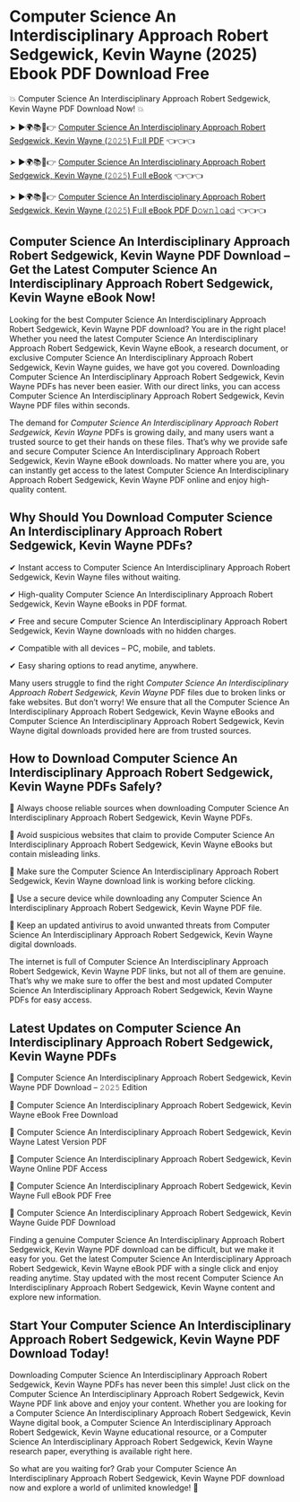 # Computer Science An Interdisciplinary Approach Robert Sedgewick, Kevin Wayne (2025) Ebook PDF Download Free

💥 Computer Science An Interdisciplinary Approach Robert Sedgewick, Kevin Wayne PDF Download Now! 💥

➤ ►🌍📚📱👉 [Computer Science An Interdisciplinary Approach Robert Sedgewick, Kevin Wayne (𝟸𝟶𝟸𝟻) F𝚞ll PDF](https://getpdf.xyz/computer-science-an-interdisciplinary-approach-robert-sedgewick-kevin-wayne) 👈👈👈


➤ ►🌍📚📱👉 [Computer Science An Interdisciplinary Approach Robert Sedgewick, Kevin Wayne (𝟸𝟶𝟸𝟻) F𝚞ll eBook](https://getpdf.xyz/computer-science-an-interdisciplinary-approach-robert-sedgewick-kevin-wayne) 👈👈👈


➤ ►🌍📚📱👉 [Computer Science An Interdisciplinary Approach Robert Sedgewick, Kevin Wayne (𝟸𝟶𝟸𝟻) F𝚞ll eBook PDF D𝚘𝚠𝚗𝚕𝚘a𝚍](https://getpdf.xyz/computer-science-an-interdisciplinary-approach-robert-sedgewick-kevin-wayne) 👈👈👈


## Computer Science An Interdisciplinary Approach Robert Sedgewick, Kevin Wayne PDF Download – Get the Latest Computer Science An Interdisciplinary Approach Robert Sedgewick, Kevin Wayne eBook Now!

Looking for the best Computer Science An Interdisciplinary Approach Robert Sedgewick, Kevin Wayne PDF download? You are in the right place! Whether you need the latest Computer Science An Interdisciplinary Approach Robert Sedgewick, Kevin Wayne eBook, a research document, or exclusive Computer Science An Interdisciplinary Approach Robert Sedgewick, Kevin Wayne guides, we have got you covered. Downloading Computer Science An Interdisciplinary Approach Robert Sedgewick, Kevin Wayne PDFs has never been easier. With our direct links, you can access Computer Science An Interdisciplinary Approach Robert Sedgewick, Kevin Wayne PDF files within seconds.

The demand for *Computer Science An Interdisciplinary Approach Robert Sedgewick, Kevin Wayne* PDFs is growing daily, and many users want a trusted source to get their hands on these files. That’s why we provide safe and secure Computer Science An Interdisciplinary Approach Robert Sedgewick, Kevin Wayne eBook downloads. No matter where you are, you can instantly get access to the latest Computer Science An Interdisciplinary Approach Robert Sedgewick, Kevin Wayne PDF online and enjoy high-quality content.

## Why Should You Download Computer Science An Interdisciplinary Approach Robert Sedgewick, Kevin Wayne PDFs?

✔ Instant access to Computer Science An Interdisciplinary Approach Robert Sedgewick, Kevin Wayne files without waiting.

✔ High-quality Computer Science An Interdisciplinary Approach Robert Sedgewick, Kevin Wayne eBooks in PDF format.

✔ Free and secure Computer Science An Interdisciplinary Approach Robert Sedgewick, Kevin Wayne downloads with no hidden charges.

✔ Compatible with all devices – PC, mobile, and tablets.

✔ Easy sharing options to read anytime, anywhere.

Many users struggle to find the right *Computer Science An Interdisciplinary Approach Robert Sedgewick, Kevin Wayne* PDF files due to broken links or fake websites. But don’t worry! We ensure that all the Computer Science An Interdisciplinary Approach Robert Sedgewick, Kevin Wayne eBooks and Computer Science An Interdisciplinary Approach Robert Sedgewick, Kevin Wayne digital downloads provided here are from trusted sources.

## How to Download Computer Science An Interdisciplinary Approach Robert Sedgewick, Kevin Wayne PDFs Safely?

📌 Always choose reliable sources when downloading Computer Science An Interdisciplinary Approach Robert Sedgewick, Kevin Wayne PDFs.

📌 Avoid suspicious websites that claim to provide Computer Science An Interdisciplinary Approach Robert Sedgewick, Kevin Wayne eBooks but contain misleading links.

📌 Make sure the Computer Science An Interdisciplinary Approach Robert Sedgewick, Kevin Wayne download link is working before clicking.

📌 Use a secure device while downloading any Computer Science An Interdisciplinary Approach Robert Sedgewick, Kevin Wayne PDF file.

📌 Keep an updated antivirus to avoid unwanted threats from Computer Science An Interdisciplinary Approach Robert Sedgewick, Kevin Wayne digital downloads.

The internet is full of Computer Science An Interdisciplinary Approach Robert Sedgewick, Kevin Wayne PDF links, but not all of them are genuine. That’s why we make sure to offer the best and most updated Computer Science An Interdisciplinary Approach Robert Sedgewick, Kevin Wayne PDFs for easy access.

## Latest Updates on Computer Science An Interdisciplinary Approach Robert Sedgewick, Kevin Wayne PDFs

🔹 Computer Science An Interdisciplinary Approach Robert Sedgewick, Kevin Wayne PDF Download – 𝟸𝟶𝟸𝟻 Edition

🔹 Computer Science An Interdisciplinary Approach Robert Sedgewick, Kevin Wayne eBook Free Download

🔹 Computer Science An Interdisciplinary Approach Robert Sedgewick, Kevin Wayne Latest Version PDF

🔹 Computer Science An Interdisciplinary Approach Robert Sedgewick, Kevin Wayne Online PDF Access

🔹 Computer Science An Interdisciplinary Approach Robert Sedgewick, Kevin Wayne Full eBook PDF Free

🔹 Computer Science An Interdisciplinary Approach Robert Sedgewick, Kevin Wayne Guide PDF Download

Finding a genuine Computer Science An Interdisciplinary Approach Robert Sedgewick, Kevin Wayne PDF download can be difficult, but we make it easy for you. Get the latest Computer Science An Interdisciplinary Approach Robert Sedgewick, Kevin Wayne eBook PDF with a single click and enjoy reading anytime. Stay updated with the most recent Computer Science An Interdisciplinary Approach Robert Sedgewick, Kevin Wayne content and explore new information.

## Start Your Computer Science An Interdisciplinary Approach Robert Sedgewick, Kevin Wayne PDF Download Today!

Downloading Computer Science An Interdisciplinary Approach Robert Sedgewick, Kevin Wayne PDFs has never been this simple! Just click on the Computer Science An Interdisciplinary Approach Robert Sedgewick, Kevin Wayne PDF link above and enjoy your content. Whether you are looking for a Computer Science An Interdisciplinary Approach Robert Sedgewick, Kevin Wayne digital book, a Computer Science An Interdisciplinary Approach Robert Sedgewick, Kevin Wayne educational resource, or a Computer Science An Interdisciplinary Approach Robert Sedgewick, Kevin Wayne research paper, everything is available right here.

So what are you waiting for? Grab your Computer Science An Interdisciplinary Approach Robert Sedgewick, Kevin Wayne PDF download now and explore a world of unlimited knowledge! 🚀